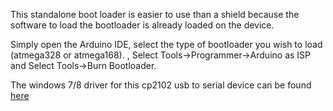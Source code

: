 This standalone boot loader is easier to use than a shield because the software 
to load the bootloader is already loaded on the device.

Simply open the Arduino IDE, select the type of bootloader you wish to load (atmega328 or atmega168).
, Select Tools->Programmer->Arduino as ISP and 
Select Tools->Burn Bootloader.

The windows 7/8 driver for this cp2102 usb to serial device can be found <a href="http://www.silabs.com/Support%20Documents/Software/CP210x_VCP_Windows.zip">here</a>